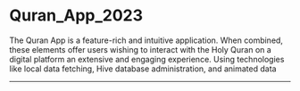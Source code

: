 # Quran_App_2023
The Quran App is a feature-rich and intuitive application. When combined, these elements offer users wishing to interact with the Holy Quran on a digital platform an extensive and engaging experience. Using technologies like local data fetching, Hive database administration, and animated data

<hr>
